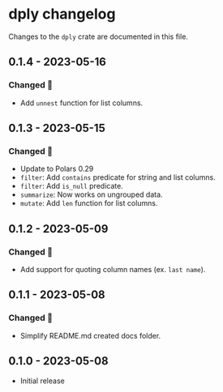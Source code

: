 # dply changelog
Changes to the `dply` crate are documented in this file.

## 0.1.4 - 2023-05-16
### Changed 🔧
* Add `unnest` function for list columns.

## 0.1.3 - 2023-05-15
### Changed 🔧
* Update to Polars 0.29
* `filter`: Add `contains` predicate for string and list columns.
* `filter`: Add `is_null` predicate.
* `summarize`: Now works on ungrouped data.
* `mutate`: Add `len` function for list columns.

## 0.1.2 - 2023-05-09
### Changed 🔧
* Add support for quoting column names (ex. `last name`).

## 0.1.1 - 2023-05-08
### Changed 🔧
* Simplify README.md created docs folder.

## 0.1.0 - 2023-05-08
* Initial release
